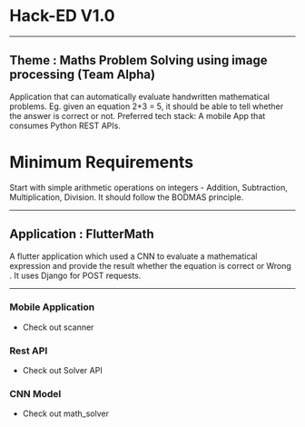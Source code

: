 # Hack-ED V1.0
---

## Theme : Maths Problem Solving using image processing (Team Alpha)

Application that can automatically evaluate handwritten mathematical problems.
Eg. given an equation 2+3 = 5, it should be able to tell whether the answer is correct or not.
Preferred tech stack: A mobile App that consumes Python REST APIs.

# Minimum Requirements
Start with simple arithmetic operations on integers - Addition, Subtraction, Multiplication, Division. It should follow the BODMAS principle.

---

## Application :  FlutterMath

A flutter application which used a CNN to evaluate a mathematical expression and provide the result whether the equation is correct or Wrong . It uses Django for POST requests.

---

### Mobile Application 
-   Check out scanner

###  Rest API 
-   Check out Solver API

### CNN Model
-   Check out math_solver
